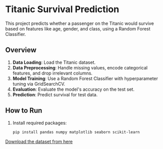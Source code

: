 # Titanic Survival Prediction

This project predicts whether a passenger on the Titanic would survive based on features like age, gender, and class, using a Random Forest Classifier.

## Overview
1. **Data Loading**: Load the Titanic dataset.
2. **Data Preprocessing**: Handle missing values, encode categorical features, and drop irrelevant columns.
3. **Model Training**: Use a Random Forest Classifier with hyperparameter tuning via GridSearchCV.
4. **Evaluation**: Evaluate the model's accuracy on the test set.
5. **Prediction**: Predict survival for test data.

## How to Run
1. Install required packages:
   ```bash
   pip install pandas numpy matplotlib seaborn scikit-learn

[Download the dataset from here](https://www.kaggle.com/datasets/yasserh/titanic-dataset)

